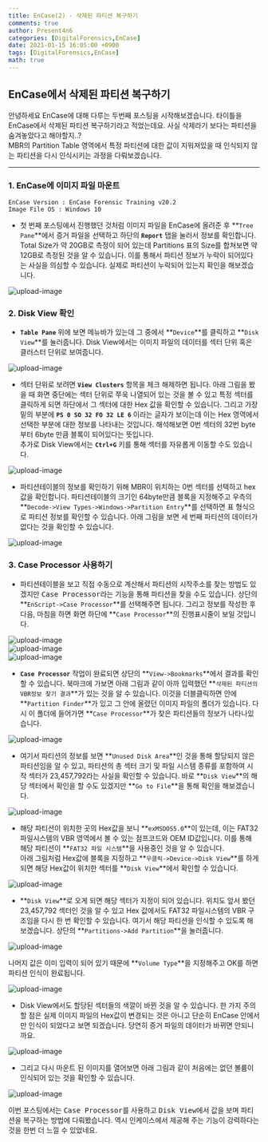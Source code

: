 ```yaml
---
title: EnCase(2) - 삭제된 파티션 복구하기
comments: true
author: Present4n6
categories: [DigitalForensics,EnCase]
date: 2021-01-15 16:05:00 +0900
tags: [DigitalForensics,EnCase]
math: true
---
```

## **EnCase에서 삭제된 파티션 복구하기**  

안녕하세요 EnCase에 대해 다루는 두번째 포스팅을 시작해보겠습니다. 타이틀을 EnCase에서 삭제된 파티션 복구하기라고 적었는데요. 사실 삭제라기 보다는 파티션을 숨겨놓았다고 해야할지..?  
MBR의 Partition Table 영역에서 특정 파티션에 대한 값이 지워져있을 때 인식되지 않는 파티션을 다시 인식시키는 과정을 다뤄보겠습니다.  

* * *


### **1. EnCase에 이미지 파일 마운트**

`EnCase Version : EnCase Forensic Training v20.2`  
`Image File OS : Windows 10`

* 첫 번째 포스팅에서 진행했던 것처럼 이미지 파일을 EnCase에 올려준 후 **`Tree Pane`**에서 증거 파일을 선택하고 하단의 **`Report`** 탭을 눌러서 정보를 확인합니다. Total Size가 약 20GB로 측정이 되어 있는데 Partitions 표의 Size를 합쳐보면 약 12GB로 측정된 것을 알 수 있습니다. 이를 통해서 파티션 정보가 누락이 되어있다는 사실을 의심할 수 있습니다. 실제로 파티션이 누락되어 있는지 확인을 해보겠습니다.

![upload-image](/assets/post/EnCase/9.png)  

### **2. Disk View 확인**

* **`Table Pane`** 위에 보면 메뉴바가 있는데 그 중에서 **`Device`**를 클릭하고 **`Disk View`**를 눌러줍니다. Disk View에서는 이미지 파일의 데이터를 섹터 단위 혹은 클러스터 단위로 보여줍니다.  

![upload-image](/assets/post/EnCase/10.png)  

* 섹터 단위로 보려면 **`View Clusters`** 항목을 체크 해제하면 됩니다. 아래 그림을 봤을 때 화면 중단에는 섹터 단위로 쭈욱 나열되어 있는 것을 볼 수 있고 특정 섹터를 클릭하게 되면 하단에서 그 섹터에 대한 Hex 값을 확인할 수 있습니다. 그리고 가장 밑의 부분에 **`PS 0 SO 32 FO 32 LE 6`** 이라는 글자가 보이는데 이는 Hex 영역에서 선택한 부분에 대한 정보를 나타내는 것입니다. 해석해보면 0번 섹터의 32번 byte 부터 6byte 만큼 블록이 되어있다는 뜻입니다.  
추가로 Disk View에서는 **`Ctrl+G`** 키를 통해 섹터를 자유롭게 이동할 수도 있습니다.  

![upload-image](/assets/post/EnCase/11.png)  

* 파티션테이블의 정보를 확인하기 위해 MBR이 위치하는 0번 섹터를 선택하고 hex 값을 확인합니다. 파티션테이블의 크기인 64byte만큼 블록을 지정해주고 우측의 **`Decode->View Types->Windows->Partition Entry`**를 선택하면 표 형식으로 파티션 정보를 확인할 수 있습니다. 아래 그림을 보면 세 번째 파티션의 데이터가 없다는 것을 확인할 수 있습니다.

![upload-image](/assets/post/EnCase/12.png)  

### **3. Case Processor 사용하기**

* 파티션테이블을 보고 직접 수동으로 계산해서 파티션의 시작주소를 찾는 방법도 있겠지만 <kbd>Case Processor</kbd>라는 기능을 통해 파티션을 찾을 수도 있습니다. 상단의 **`EnScript->Case Processor`**를 선택해주면 됩니다. 그리고 정보를 작성한 후 다음, 마침을 하면 화면 하단에 **`Case Processor`**의 진행표시줄이 보일 것입니다.  

![upload-image](/assets/post/EnCase/13.png)  
![upload-image](/assets/post/EnCase/14.png)  
![upload-image](/assets/post/EnCase/15.png)  

* **`Case Processor`** 작업이 완료되면 상단의 **`View->Bookmarks`**에서 결과를 확인할 수 있습니다. 북마크에 가보면 아래 그림과 같이 아까 입력했던 **`삭제된 파티션의 VBR정보 찾기 결과`**가 있는 것을 알 수 있습니다. 이것을 더블클릭하면 안에 **`Partition Finder`**가 있고 그 안에 올렸던 이미지 파일의 폴더가 있습니다. 다시 이 폴더에 들어가면 **`Case Processor`**가 찾은 파티션들의 정보가 나타나있습니다.  

![upload-image](/assets/post/EnCase/16.png)  

* 여기서 파티션의 정보를 보면 **`Unused Disk Area`**인 것을 통해 할당되지 않은 파티션임을 알 수 있고, 파티션의 총 섹터 크기 및 파일 시스템 종류를 포함하여 시작 섹터가 23,457,792라는 사실을 확인할 수 있습니다. 바로 **`Disk View`**의 해당 섹터에서 확인을 할 수도 있겠지만 **`Go to File`**을 통해 확인을 해보겠습니다.  

![upload-image](/assets/post/EnCase/17.png)  

* 해당 파티션이 위치한 곳의 Hex값을 보니 **`exMSDOS5.0`**이 있는데, 이는 FAT32 파일시스템의 VBR 영역에서 볼 수 있는 점프코드와 OEM ID값입니다. 이를 통해 해당 파티션이 **`FAT32 파일 시스템`**을 사용중인 것을 알 수 있습니다.  
아래 그림처럼 Hex값에 블록을 지정하고 **`우클릭->Device->Disk View`**를 하게 되면 해당 Hex값이 위치한 섹터를 **`Disk View`**에서 확인할 수 있습니다.

![upload-image](/assets/post/EnCase/18.png)  

* **`Disk View`**로 오게 되면 해당 섹터가 지정이 되어 있습니다. 위치도 앞서 봤던 23,457,792 섹터인 것을 알 수 있고 Hex 값에서도 FAT32 파일시스템의 VBR 구조임을 다시 한 번 확인할 수 있습니다.
여기서 해당 파티션을 인식할 수 있도록 해보겠습니다. 상단의 **`Partitions->Add Partition`**을 눌러줍니다.  

![upload-image](/assets/post/EnCase/19.png)  

나머지 값은 이미 입력이 되어 있기 때문에 **`Volume Type`**을 지정해주고 OK를 하면 파티션 인식이 완료됩니다.

![upload-image](/assets/post/EnCase/20.png)  

* Disk View에서도 할당된 섹터들의 색깔이 바뀐 것을 알 수 있습니다. 한 가지 주의할 점은 실제 이미지 파일의 Hex값이 변경되는 것은 아니고 단순히 EnCase 안에서만 인식이 되었다고 보면 되겠습니다. 당연히 증거 파일의 데이터가 바뀌면 안되니까요.

![upload-image](/assets/post/EnCase/21.png)  

* 그리고 다시 마운트 된 이미지를 열어보면 아래 그림과 같이 처음에는 없던 볼륨이 인식되어 있는 것을 확인할 수 있습니다.  

![upload-image](/assets/post/EnCase/22.png)  


이번 포스팅에서는 <kbd>Case Processor</kbd>를 사용하고 <kbd>Disk View</kbd>에서 값을 보며 파티션을 복구하는 방법에 다뤄봤습니다. 역시 인케이스에서 제공해 주는 기능이 강력하다는 것을 한번 더 느낄 수 있었네요.